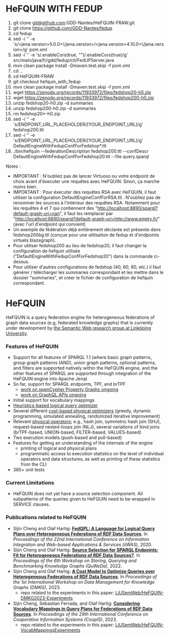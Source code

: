 # HeFQUIN WITH FEDUP

1) git clone git@github.com:GDD-Nantes/HeFQUIN-FRAW.git
2) git clone https://github.com/GDD-Nantes/fedup
3) cd fedup
4) sed -i '' -e 's/<jena.version>5.0.0<\\\/jena.version>/<jena.version>4.10.0<\\\/jena.version>/g' pom.xml
5) sed -i '' -e 's/.enableCors(true, "")/.enableCors(true)/g' src/main/java/fr/gdd/fedup/cli/FedUPServer.java
6) mvn clean package install -Dmaven.test.skip -f pom.xml
7) cd ..
8) cd HeFQUIN-FRAW
9) git checkout hefquin_with_fedup
10) mvn clean package install -Dmaven.test.skip -f pom.xml
11) wget https://zenodo.org/records/11933972/files/fedshop20-h0.zip
12) wget https://zenodo.org/records/11933972/files/fedshop200-h0.zip
13) unzip fedshop20-h0.zip -d summaries
14) unzip fedshop200-h0.zip -d summaries
15) rm fedshop20*-h0.zip
16) sed -i '' -e 's/ENDPOINT_URL_PLACEHOLDER/[YOUR_ENDPOINT_URL]/g' fedshop200.ttl
17) sed -i '' -e 's/ENDPOINT_URL_PLACEHOLDER/[YOUR_ENDPOINT_URL]/g' DefaultEngineWithFedupConfForFedshop*.ttl
18) ./bin/hefquin --federationDescription fedshop200.ttl --confDescr DefaultEngineWithFedupConfForFedshop20.ttl --file query.sparql

Notes : 
- IMPORTANT : N'oubliez pas de lancer Virtuoso ou votre endpoint de choix avant d'éxecuter une requêtes avec HeFQUIN. Sinon, ça marche moins bien.
- IMPORTANT : Pour éxecuter des requêtes RSA avec HeFQUIN, il faut utiliser la configuration DefaultEngineConfForRSA.ttl . N'oubliez pas de renommer les sources à l'intérieur des requêtes RSA. Notamment pour les requêtes 4 et 7 qui contiennent des "<http://localhost:8890/sparql?default-graph-uri=nan>", il faut les remplacer par "<http://localhost:8890/sparql?default-graph-uri=http://www.empty.fr/>" (avec l'url d'endpoint qui convient)
- Un exemple de fédération déjà entièrement déclarée est présente dans fedshop200bg.ttl (conçue pour une utilisation de fedup et d'endpoints virtuels blazegraph).
- Pour utiliser fedshop200 au lieu de fedshop20, il faut changer la configuration de hefquin utilisée ("DefaultEngineWithFedupConfForFedshop20") dans la commande ci-dessus.
- Pour utiliser d'autres configurations de fedshop (40, 60, 80, etc.) il faut générer / télécharger les summaries correspondant et les mettre dans le dossier "summaries", et créer le fichier de configuration de hefquin correspondant.





# HeFQUIN
HeFQUIN is a query federation engine for heterogeneous federations of graph data sources (e.g, federated knowledge graphs) that is currently under development by [the Semantic Web research group at Linköping University](https://www.ida.liu.se/research/semanticweb/).

### Features of HeFQUIN
* Support for all features of SPARQL 1.1 (where basic graph patterns, group graph patterns (AND), union graph patterns, optional patterns, and filters are supported natively within the HeFQUIN engine, and the other features of SPARQL are supported through integration of the HeFQUIN engine into Apache Jena)
* So far, support for SPARQL endpoints, TPF, and brTPF
  * [work on openCypher Property Graphs ongoing](https://github.com/LiUSemWeb/HeFQUIN/tree/main/src/main/java/se/liu/ida/hefquin/engine/wrappers/lpgwrapper)
  * [work on GraphQL APIs ongoing](https://github.com/LiUSemWeb/HeFQUIN/tree/main/src/main/java/se/liu/ida/hefquin/engine/wrappers/graphqlwrapper)
* Initial support for vocabulary mappings
* [Heuristics-based logical query optimizer](https://github.com/LiUSemWeb/HeFQUIN/wiki/Heuristics-Based-Logical-Query-Optimizer)
* Several different [cost-based physical optimizers](https://github.com/LiUSemWeb/HeFQUIN/wiki/Cost-Based-Physical-Query-Optimizers) (greedy, dynamic programming, simulated annealing, randomized iterative improvement)
* Relevant [physical operators](https://github.com/LiUSemWeb/HeFQUIN/wiki/Physical-Operators); e.g., hash join, symmetric hash join (SHJ), request-based nested-loops join (NLJ), several variations of bind joins (brTPF-based, UNION-based, FILTER-based, VALUES-based)
* Two execution models (push-based and pull-based)
* Features for getting an understanding of the internals of the engine
  * printing of logical and physical plans
  * programmatic access to execution statistics on the level of individual operators and data structures, as well as printing of these statistics from the CLI
* 380+ unit tests

### Current Limitations
* HeFQUIN does not yet have a source selection component. All subpatterns of the queries given to HeFQUIN need to be wrapped in SERVICE clauses.

### Publications related to HeFQUIN
* Sijin Cheng and Olaf Hartig: **[FedQPL: A Language for Logical Query Plans over Heterogeneous Federations of RDF Data Sources](https://olafhartig.de/files/ChengHartig_FedQPL_iiWAS2020_Extended.pdf)**. In _Proceedings of the 22nd International Conference on Information Integration and Web-based Applications & Services (iiWAS)_, 2020.
* Sijin Cheng and Olaf Hartig: **[Source Selection for SPARQL Endpoints: Fit for Heterogeneous Federations of RDF Data Sources?](https://olafhartig.de/files/ChengHartig_QuWeDa2022.pdf)**. In _Proceedings of the 6th Workshop on Storing, Querying and Benchmarking Knowledge Graphs (QuWeDa)_, 2022.
* Sijin Cheng and Olaf Hartig: **[A Cost Model to Optimize Queries over Heterogeneous Federations of RDF Data Sources](https://olafhartig.de/files/ChengHartig_CostModel_DMKG2023.pdf)**. In _Proceedings of the 1st International Workshop on Data Management for Knowledge Graphs (DMKG)_, 2023.
  * repo related to the experiments in this paper: [LiUSemWeb/HeFQUIN-DMKG2023-Experiments](https://github.com/LiUSemWeb/HeFQUIN-DMKG2023-Experiments)
* Sijin Cheng, Sebastian Ferrada, and Olaf Hartig: **[Considering Vocabulary Mappings in Query Plans for Federations of RDF Data Sources](https://olafhartig.de/files/ChengEtAL_VocabMappings_CoopIS2023.pdf)**. In _Proceedings of the 29th International Conference on Cooperative Information Systems (CoopIS)_, 2023.
  * repo related to the experiments in this paper: [LiUSemWeb/HeFQUIN-VocabMappingsExperiments](https://github.com/LiUSemWeb/HeFQUIN-VocabMappingsExperiments)
